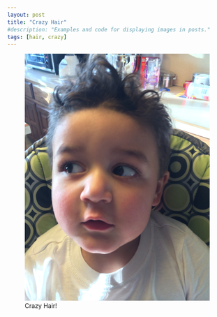 ```yaml
---
layout: post
title: "Crazy Hair"
#description: "Examples and code for displaying images in posts."
tags: [hair, crazy]
---
```

<figure>
	<img src="/uploads/2014/02/2014-02-23 17.03.16 HDR.jpg" alt=""></a>
	<figcaption>Crazy Hair!</figcaption>
</figure>
